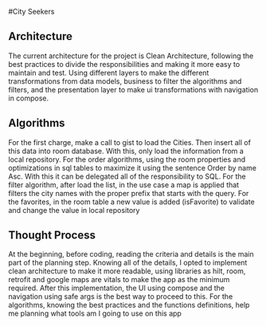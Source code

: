 #City Seekers
## Architecture
The current architecture for the project is Clean Architecture, following the best practices to
divide the responsibilities and making it more easy to maintain and test.
Using different layers to make the different transformations from data models, business to filter
the algorithms and filters, and the presentation layer to make ui transformations with navigation in
compose.

## Algorithms
For the first charge, make a call to gist to load the Cities. Then insert all of this data
into room database. With this, only load the information from a local repository.
For the order algorithms, using the room properties and optimizations in sql tables to maximize it
using the sentence Order by name Asc. With this it can be delegated all of the responsibility to SQL.
For the filter algorithm, after load the list, in the use case a map is applied that filters the city
names with the proper prefix that starts with the query.
For the favorites, in the room table a new value is added (isFavorite) to validate and change the
value in local repository

## Thought Process
At the beginning, before coding, reading the criteria and details is the main part of the planning
step. Knowing all of the details, I opted to implement clean architecture to make it more readable,
using libraries as hilt, room, retrofit and google maps are vitals to make the app as the minimum
required. After this implementation, the UI using compose and the navigation using safe args is the
best way to proceed to this. For the algorithms, knowing the best practices and the functions
definitions, help me planning what tools am I going to use on this app
